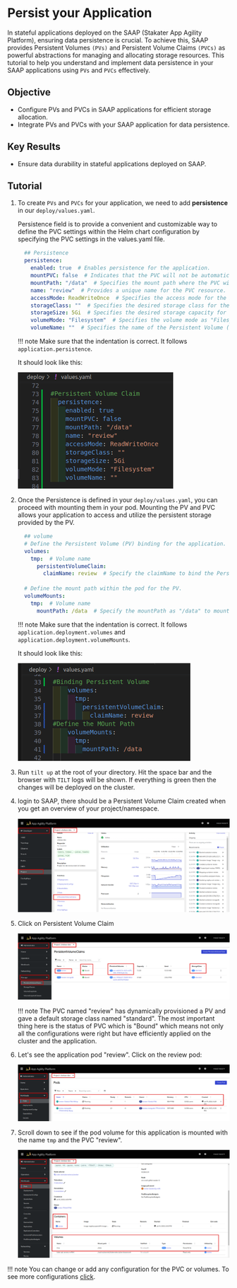# Persist your Application

In stateful applications deployed on the SAAP (Stakater App Agility Platform), ensuring data persistence is crucial. To achieve this, SAAP provides Persistent Volumes `(PVs)` and Persistent Volume Claims `(PVCs)` as powerful abstractions for managing and allocating storage resources. This tutorial to help you understand and implement data persistence in your SAAP applications using `PVs` and `PVCs` effectively.

## Objective

- Configure PVs and PVCs in SAAP applications for efficient storage allocation.
- Integrate PVs and PVCs with your SAAP application for data persistence.

## Key Results

- Ensure data durability in stateful applications deployed on SAAP.

## Tutorial

1. To create `PVs` and `PVCs` for your application, we need to add **persistence** in our `deploy/values.yaml`.

    Persistence field is to provide a convenient and customizable way to define the PVC settings within the Helm chart configuration by specifying the PVC settings in the values.yaml file.

    ```yaml
      ## Persistence
      persistence:
        enabled: true  # Enables persistence for the application.
        mountPVC: false  # Indicates that the PVC will not be automatically mounted to a pod.
        mountPath: "/data"  # Specifies the mount path where the PVC will be mounted within the pod.
        name: "review"  # Provides a unique name for the PVC resource.
        accessMode: ReadWriteOnce  # Specifies the access mode for the PVC (read-write by a single node).
        storageClass: ""  # Specifies the desired storage class for the PVC. (Here, using the default storage class.)
        storageSize: 5Gi  # Specifies the desired storage capacity for  the PVC (Here, 5 Gigabytes).
        volumeMode: "Filesystem"  # Specifies the volume mode as "Filesystem". (You can choose other volumeModes according to your application requirements)
        volumeName: ""  # Specifies the name of the Persistent Volume (PV) to be used by the PVC. This field is usually left empty, as PVs are dynamically provisioned and associated with PVCs by the cluster.
    ```

    !!! note
        Make sure that the indentation is correct. It follows `application.persistence`.

    It should look like this:

    ![pvc-values](images/pvc-values.png)

1. Once the Persistence is defined in your `deploy/values.yaml`, you can proceed with mounting them in your pod. Mounting the PV and PVC allows your application to access and utilize the persistent storage provided by the PV.

    ```yaml
      ## volume
      # Define the Persistent Volume (PV) binding for the application.
      volumes:
        tmp:  # Volume name
          persistentVolumeClaim:
            claimName: review  # Specify the claimName to bind the Persistent Volume Claim (PVC) with the name "review" to this volume tmp.

      # Define the mount path within the pod for the PV.
      volumeMounts:
        tmp:  # Volume name
          mountPath: /data  # Specify the mountPath as "/data" to mount the Persistent Volume (PV) referenced by the volume named "tmp" to this path within the pod.
    ```

    !!! note
        Make sure that the indentation is correct. It follows `application.deployment.volumes` and `application.deployment.volumeMounts`.

    It should look like this:

    ![volume-values](images/volume-values.png)

1. Run `tilt up` at the root of your directory. Hit the space bar and the browser with `TILT` logs will be shown. If everything is green then the changes will be deployed on the cluster.

1. login to SAAP, there should be a Persistent Volume Claim created when you get an overview of your project/namespace.

    ![show-pvc](images/show-pvc.png)

1. Click on Persistent Volume Claim

    ![pvc](images/pvc.png)

    !!! note
        The PVC named "review" has dynamically provisioned a PV and gave a default storage class named "standard". The most important thing here is the status of PVC which is "Bound" which means not only all the configurations were right but have efficiently applied on the cluster and the application.

1. Let's see the application pod "review". Click on the review pod:

    ![review-pods](images/pods.png)

1. Scroll down to see if the pod volume for this application is mounted with the name `tmp` and the PVC "review".

    ![pod-volumes](images/pod-volumes.png)

!!! note
    You can change or add any configuration for the PVC or volumes. To see more configurations [click](https://github.com/stakater/application.git).

